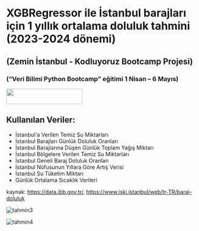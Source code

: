 # XGBRegressor ile İstanbul barajları için 1 yıllık ortalama doluluk tahmini (2023-2024 dönemi)
## (Zemin İstanbul - Kodluyoruz Bootcamp Projesi)
### (“Veri Bilimi Python Bootcamp” eğitimi 1 Nisan – 6 Mayıs)
<img src="https://github.com/ayyildizkaan/baraj-doluluk-tahmini--time_series_forecast--/assets/82020011/8c4fe218-bcb1-4450-b708-45b8a19a7880" width="200" height="40">

## Kullanılan Veriler:
* İstanbul'a Verilen Temiz Su Miktarları
* İstanbul Barajları Günlük Doluluk Oranları
* İstanbul Barajlarına Düşen Günlük Toplam Yağış Miktarı
* İstanbul Bölgelere Verilen Temiz Su Miktarları
* İstanbul Geneli Baraj Doluluk Oranları
* İstanbul Nüfusunun Yıllara Göre Artış Verisi
* İstanbul Su Tüketim Miktarı
* Günlük Ortalama Sıcaklık Verileri

kaynak: https://data.ibb.gov.tr/, https://www.iski.istanbul/web/tr-TR/baraj-doluluk

![tahmin3](https://github.com/ayyildizkaan/baraj-doluluk-tahmini--time_series_forecast--/assets/82020011/f1bf9a0e-823c-4549-84ea-d71269e04b82)

![tahmin4](https://github.com/ayyildizkaan/baraj-doluluk-tahmini--time_series_forecast--/assets/82020011/edf04b41-c150-42a8-bf40-e5d984acd714)



